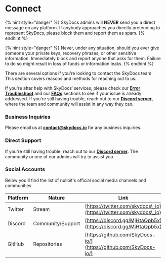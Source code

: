 # Connect

{% hint style="danger" %}
SkyDocs admins will **NEVER** send you a direct message on any platform. If anybody approaches you directly pretending to represent SkyDocs, please block them and report them as spam.
{% endhint %}

{% hint style="danger" %}
Never, under any situation, should you ever give someone your private keys, recovery phrases, or other sensitive information. Immediately block and report anyone that asks for them. Failure to do so might result in loss of funds or information leaks.
{% endhint %}

There are several options if you're looking to contact the SkyDocs team. This section covers reasons and methods for reaching out to us.

If you're after help with SkyDocs‘ services, please check our [**Error Troubleshoot**](support/error-troubleshoot.md) and our [**FAQs**](support/faqs.md) sections to see if your issue is already addressed. If you're still having trouble, reach out to our [**Discord server**](https://discord.gg/MjHtaQpb5x), where the team and community will assist in any way they can.

### Business Inquiries

Please email us at [**contact@skydocs.io**](https://mailto:contact@skydocs.io/?subject=Business%20Inquiry) for any business inquiries.

### Direct Support

If you're still having trouble, reach out to our [**Discord server**](https://discord.gg/MjHtaQpb5x)**.** The community or one of our admins will try to assist you.

### Social Accounts

Below you'll find the list of nullbit's official social media channels and communities:

| **Platform** | **Nature**        | **Link**                                                           |
| ------------ | ----------------- | ------------------------------------------------------------------ |
| Twitter      | Stream            | [https://twitter.com/skydocs\_io](https://twitter.com/skydocs\_io) |
| Discord      | Community/Support | [https://discord.gg/MjHtaQpb5x](https://discord.gg/MjHtaQpb5x)     |
| GitHub       | Repositories      | [https://github.com/SkyDocs-io/](https://github.com/SkyDocs-io/)   |
